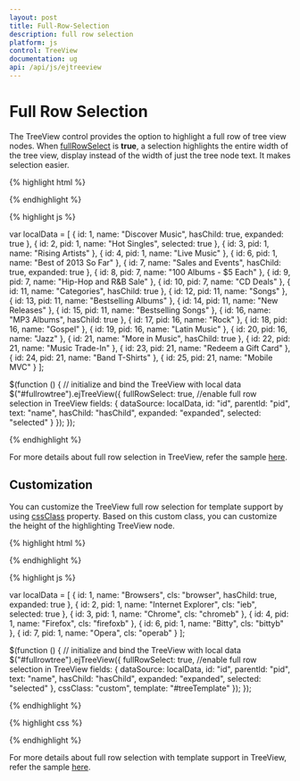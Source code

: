 ```yaml
---
layout: post
title: Full-Row-Selection
description: full row selection
platform: js
control: TreeView
documentation: ug
api: /api/js/ejtreeview
---
```



# Full Row Selection

The TreeView control provides the option to highlight a full row of tree view nodes. When [fullRowSelect](https://help.syncfusion.com/api/js/ejtreeview#members:fullrowselect) is **true**, a selection highlights the entire width of the tree view, display instead of the width of just the tree node text. It makes selection easier.

{% highlight html %}

<!--create the TreeView wrapper-->
	
<div id="fullrowtree"></div>

{% endhighlight %}

{% highlight js %}

var localData = [
    { id: 1, name: "Discover Music", hasChild: true, expanded: true },
    { id: 2, pid: 1, name: "Hot Singles", selected: true },
    { id: 3, pid: 1, name: "Rising Artists" },
    { id: 4, pid: 1, name: "Live Music" },
    { id: 6, pid: 1, name: "Best of 2013 So Far" },
    { id: 7, name: "Sales and Events", hasChild: true, expanded: true },
    { id: 8, pid: 7, name: "100 Albums - $5 Each" },
    { id: 9, pid: 7, name: "Hip-Hop and R&B Sale" },
    { id: 10, pid: 7, name: "CD Deals" },
    { id: 11, name: "Categories", hasChild: true },
    { id: 12, pid: 11, name: "Songs" },
    { id: 13, pid: 11, name: "Bestselling Albums" },
    { id: 14, pid: 11, name: "New Releases" },
    { id: 15, pid: 11, name: "Bestselling Songs" },
    { id: 16, name: "MP3 Albums", hasChild: true },
    { id: 17, pid: 16, name: "Rock" },
    { id: 18, pid: 16, name: "Gospel" },
    { id: 19, pid: 16, name: "Latin Music" },
    { id: 20, pid: 16, name: "Jazz" },
    { id: 21, name: "More in Music", hasChild: true },
    { id: 22, pid: 21, name: "Music Trade-In" },
    { id: 23, pid: 21, name: "Redeem a Gift Card" },
    { id: 24, pid: 21, name: "Band T-Shirts" },
    { id: 25, pid: 21, name: "Mobile MVC" }
];

$(function () {
    // initialize and bind the TreeView with local data
    $("#fullrowtree").ejTreeView({
        fullRowSelect: true, //enable full row selection in TreeView
        fields: {
            dataSource: localData, id: "id", parentId: "pid", text: "name",
            hasChild: "hasChild", expanded: "expanded", selected: "selected"
        }
    });
}); 

{% endhighlight %}

For more details about full row selection in TreeView, refer the sample [here](http://js.syncfusion.com/demos/web/#!/bootstrap/treeview/fullrowselect).

## Customization

You can customize the TreeView full row selection for template support by using [cssClass](https://help.syncfusion.com/api/js/ejtreeview#members:cssclass) property. Based on this custom class, you can customize the height of the highlighting TreeView node.

{% highlight html %}

<!--create the TreeView wrapper-->
<div id="fullrowtree"></div>

<script id="treeTemplate" type="text/x-jsrender">

    {{"{{"}}if !hasChild{{}}}}
    <span class="con-img {{"{{"}}>cls{{}}}}"></span>
    {{"{{"}}/if{{}}}}
    {{"{{"}}>name{{}}}}

</script>

{% endhighlight %}

{% highlight js %}

var localData = [
    { id: 1, name: "Browsers", cls: "browser", hasChild: true, expanded: true },
    { id: 2, pid: 1, name: "Internet Explorer", cls: "ieb", selected: true },
    { id: 3, pid: 1, name: "Chrome", cls: "chromeb" },
    { id: 4, pid: 1, name: "Firefox", cls: "firefoxb" },
    { id: 6, pid: 1, name: "Bitty", cls: "bittyb" },
    { id: 7, pid: 1, name: "Opera", cls: "operab" }
];

$(function () {
    // initialize and bind the TreeView with local data
    $("#fullrowtree").ejTreeView({
        fullRowSelect: true, //enable full row selection in TreeView
        fields: {
            dataSource: localData, id: "id", parentId: "pid", text: "name",
            hasChild: "hasChild", expanded: "expanded", selected: "selected"
        },
        cssClass: "custom",
        template: "#treeTemplate"
    });
});
	
{% endhighlight %}

{% highlight css %}

<style>
	.custom .con-img {
		background-image: url("http://js.syncfusion.com/demos/web/images/toolbar/browserl.png");
		background-repeat: no-repeat;
		height: 32px;
		width: 32px;
		display: inline-block;
		overflow: hidden;
		background-repeat: no-repeat;
		text-align: center;
		vertical-align: middle;
	}
	
	.custom .e-li-active > .e-text-wrap .con-img {
		background-image: url("http://js.syncfusion.com/demos/web/images/toolbar/browserh.png");
	}

	.custom .e-li-hover > .e-text-wrap .con-img, .e-fullrow-wrap .e-li-focus > .e-text-wrap .con-img {
		background-image: url("http://js.syncfusion.com/demos/web/images/toolbar/browserl.png");
	}
	
	.custom .ieb {
		background-position: -84px 0px;
	}
	
	.custom .chromeb {
		background-position: -42px 0px;
	}
	
	.custom .firefoxb {
		background-position: 0px 0px;
	}
	
	.custom .bittyb {
		background-position: -126px 0px;
	}
	
	.custom .operab {
		background-position: -168px 0px;
	}

	/*customize the height of highlighting TreeView node*/
	.custom.e-fullrow-wrap .e-item ul .e-fullrow {
		margin-top: -36px;
		height: 36px;
	}
</style>

{% endhighlight %}

For more details about full row selection with template support in TreeView, refer the sample [here](http://jsplayground.syncfusion.com/Sync_1intlzxk).

